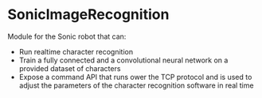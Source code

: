 # SonicImageRecognition

Module for the Sonic robot that can:

 - Run realtime character recognition
 - Train a fully connected and a convolutional neural network on a provided dataset of characters
 - Expose a command API that runs ower the TCP protocol and is used to adjust the parameters of the 
   character recognition software in real time
